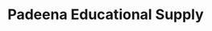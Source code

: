 ---
title: "Padeena Educational Supply"
url: /consolacion/padeena-educational-supply/
shop: Schreibwaren
---